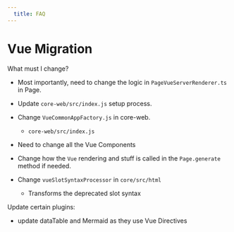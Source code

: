 ```yaml
---
  title: FAQ
---
```




# Vue Migration

What must I change?

* Most importantly, need to change the logic in `PageVueServerRenderer.ts` in Page.

* Update `core-web/src/index.js` setup process.
* Change `VueCommonAppFactory.js` in core-web.
  * `core-web/src/index.js`

* Need to change all the Vue Components

* Change how the `Vue` rendering and stuff is called in the `Page.generate` method if needed.

* Change `vueSlotSyntaxProcessor` in `core/src/html`
  * Transforms the deprecated slot syntax

Update certain plugins:

* update dataTable and Mermaid as they use Vue Directives



